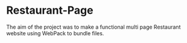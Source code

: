 # Restaurant-Page
The aim of the project was to make a functional multi page Restaurant website using WebPack to bundle files.